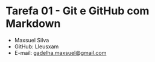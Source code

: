 # Tarefa 01 - Git e GitHub com Markdown

- Maxsuel Silva
- GitHub: Lleusxam
- E-mail: gadelha.maxsuel@gmail.com
